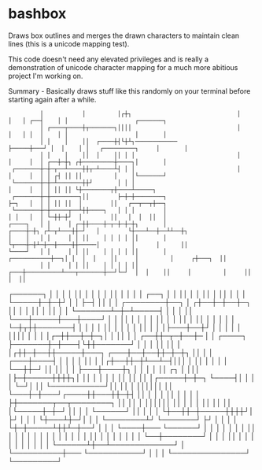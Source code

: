 # bashbox
Draws box outlines and merges the drawn characters to maintain clean lines (this is a unicode mapping test).

This code doesn't need any elevated privileges and is really a demonstration of unicode character mapping for a much more abitious project I'm working on.

Summary - Basically draws stuff like this randomly on your terminal before starting again after a while.



             │           │         │┌┼┐                              │     │   │ ┌──┤    │ │                   ┌───────┐
             │ ┌────┬────┼┬───────┐││││                              │     │   │ │  │    │ │                   │       │
             │ │    │    ││  ┌────┼┤└┼┴┐────────────                 ├─────┼───┘ │  │    │ │   ┌─────────┐     │       │
             │ │    │    ││  │    ││ │ │                             │     │     │  │ ┌──┼─┼┐ ┌┼─────────┼────┐│       │
     ┌───────┼─┼─┬──┴────┼┼┬─┴────┴┤ │ │                             │     │     │  │ │ ┌┤ ││ ││         │    │└───────┘
     └───────┼─┼─┴───────┼┼┘       │ │ │                                   │     │  │ │ ││ ││ └┼────────┬┼────┴─────┐
     ┌───────┼─┼────────┐││        ├─┼─┼────────┐                          ├─┐   │  │ │ ││ ││  │        ││   ┌──┬──┬┼──┐
     └───────┼─┼─────┬──┴┼┼────┐   │ │ │        │                          │ │   │  │ └─┼┼─┼┘  │        ││   │  │  ││  │
    ┌────┐   │ │     │ ┌─┼┼────┼─┬─┼─┼─┼┐       │                     ┌────┼─┼┐ ┌┴─┬┴───┼┼─┘   │        └┼───┴──┼──┴┴──┼┐
    │    │   │ │     │ │ ││    │ │ │ │ ││       │                     └┬───┼─┼┴─┼──┼────┼┼─────│         │      │      ││
    └────┘   │ │     │ │ ││    │ │ │ │ ││       │          ┌───────────┼──┐│ │  │  │    ││     │         │     ┌┼───┐  ││
             │ │     │ │ ││    │ │ │ │ ││   ┌───┼──────────┴───┬───────┼──┘└─┘  │  │    ││     │         │     ││   │  ││
 ┌──────┐    │ │     │ │ ││    │ │ │ │ ││   │   │              │       │   ┌──┐ │  │    ││     │         │     ││   │  ││
 │      │    │ └─────┼─┼─┼┘    │ │ ├─┤ ││   │   │     ┌────────┼──┐    │  ┌┼──┼─┼──┼─┐  ││     │         │     ││   │  ││
 │      │    └───────┴─┼─┴─────┤ │ │ │ ││   └───┼─────┼───┼────┘  │    │  ││  │ │  │ │  ││     │         │     ││   │  ││
 │      │              │       │ │ └─┼┬┼┼───────┤     │   │       │    │  ││  │ │  │ │  ││     │         │     │├───┼──┼┘
 │      │              │       │ │   ││││       │     │           │    │┌─┼┼──┼─┼─┐│ │  ││     │         │  ┌──┼┼─┬─┼──┼─
 │      │     ┌────┐   ├───────┼─┼───┤└┼┼───────┘     │           │ │  ││ ││  │ │┌┼┼─┼──┼┼─────┼───┐ ┌───┼──┼──┼┼─┼─┼┐ ││
 │      │ ┌───┼────┤   │       │ │   │ ││             │           │┌┼──┼┼─┼┴──┴─┤│││ │  ││     │   │ │   │  └──┼┼─┘ ││ ││
 │      │ ├───┼────┼┐  │       │ │   │ ││   ┌┐        │           │││  │├─┼─────┼┼┼┼┐│  ││     │   │ │   │     ││   ││ ││
 │┌─────┼─┼─┐ └────┤│  │       │ │   └─┘│   ││        └───────────┘││  ││ │     ││││││  ││     └───┼─┼───┘┌────┼┼───┼┼─┼┤
 ││     │ │ │      ││  │       │ │      │   ├┼───────┬──┬────────┐ ││  ││ │     ││││││  ││         │ │    │    ││   ││ ││
 │└─────┼─┼─┘      ││  │       │ └──────┘   ││       │  │        │ └┼──┼┼─┼─────┼┼┼┼┘│  ├┘         │ │    │    └┼───┴┼─┘│
 │      │ └────────┴┘  └───────┘            ├┘       │  │        │  │  └┼─┼─────┴┼┼┴─┼──┘          │ │    │     └────┼───
 └──────┘                                   │        │  │        │  │   │ │      ││  │             │ │    │          │  │
                                            │        │  │        │  │   │ │      ││  │             │ │    │          │  │
                                            │        └──┼────────┘  │   │ │      ││  │             │ │    │          │  │
                                            │           │           │   │ └──────┴┼──┴─────────────┘ │    └──────────┼───
                                            └───────────┘           │   │         │                  └───────────────┘
                                                                        └─────────┘

